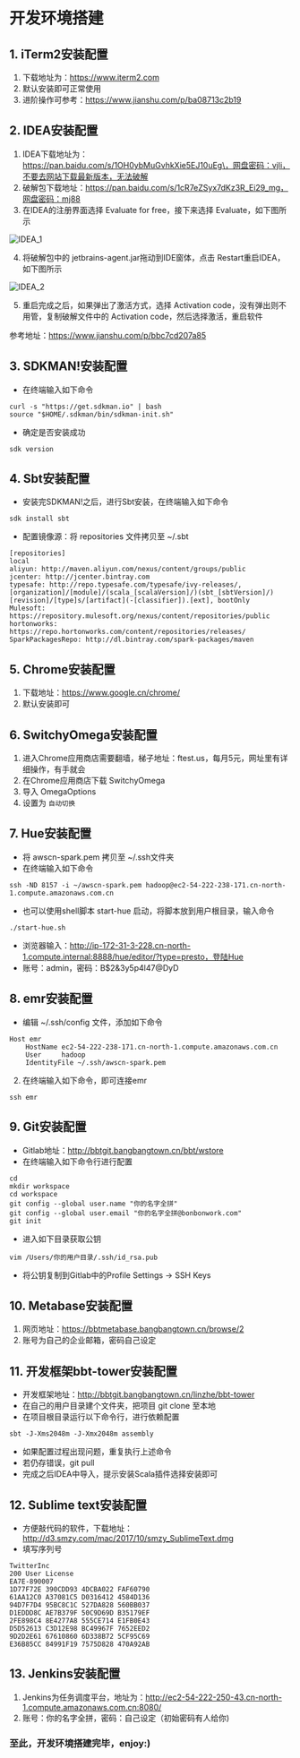 # 开发环境搭建
## 1. iTerm2安装配置

1. 下载地址为：https://www.iterm2.com
2. 默认安装即可正常使用
3. 进阶操作可参考：https://www.jianshu.com/p/ba08713c2b19

## 2. IDEA安装配置

1. IDEA下载地址为：https://pan.baidu.com/s/1OH0ybMuGvhkXie5EJ10uEg\，网盘密码：vjli，不要去网站下载最新版本，无法破解
2. 破解包下载地址：https://pan.baidu.com/s/1cR7eZSyx7dKz3R_Ei29_mg，网盘密码：mj88
3. 在IDEA的注册界面选择 Evaluate for free，接下来选择 Evaluate，如下图所示

![IDEA_1](https://github.com/RampageLi/BigData-Notes/blob/master/pics/IDEA_1.png)

4. 将破解包中的 jetbrains-agent.jar拖动到IDE窗体，点击 Restart重启IDEA，如下图所示

![IDEA_2](https://github.com/RampageLi/BigData-Notes/blob/master/pics/IDEA_2.png)

5. 重启完成之后，如果弹出了激活方式，选择 Activation code，没有弹出则不用管，复制破解文件中的 Activation code，然后选择激活，重启软件

参考地址：https://www.jianshu.com/p/bbc7cd207a85

## 3. SDKMAN!安装配置

+ 在终端输入如下命令

```
curl -s "https://get.sdkman.io" | bash
source "$HOME/.sdkman/bin/sdkman-init.sh"
```

+ 确定是否安装成功

```
sdk version
```

## 4. Sbt安装配置

+ 安装完SDKMAN!之后，进行Sbt安装，在终端输入如下命令

```
sdk install sbt
```

+ 配置镜像源：将 repositories 文件拷贝至 ~/.sbt

```
[repositories]
local
aliyun: http://maven.aliyun.com/nexus/content/groups/public
jcenter: http://jcenter.bintray.com
typesafe: http://repo.typesafe.com/typesafe/ivy-releases/, [organization]/[module]/(scala_[scalaVersion]/)(sbt_[sbtVersion]/)[revision]/[type]s/[artifact](-[classifier]).[ext], bootOnly
Mulesoft: https://repository.mulesoft.org/nexus/content/repositories/public
hortonworks: https://repo.hortonworks.com/content/repositories/releases/
SparkPackagesRepo: http://dl.bintray.com/spark-packages/maven
```

## 5. Chrome安装配置

1. 下载地址：https://www.google.cn/chrome/
2. 默认安装即可

## 6. SwitchyOmega安装配置

1. 进入Chrome应用商店需要翻墙，梯子地址：ftest.us，每月5元，网址里有详细操作，有手就会
2. 在Chrome应用商店下载 SwitchyOmega
3. 导入 OmegaOptions
4. 设置为 `自动切换`

## 7. Hue安装配置

+ 将 awscn-spark.pem 拷贝至 ~/.ssh文件夹
+ 在终端输入如下命令

```
ssh -ND 8157 -i ~/awscn-spark.pem hadoop@ec2-54-222-238-171.cn-north-1.compute.amazonaws.com.cn
```

+ 也可以使用shell脚本 start-hue 启动，将脚本放到用户根目录，输入命令

```
./start-hue.sh
```

+ 浏览器输入：http://ip-172-31-3-228.cn-north-1.compute.internal:8888/hue/editor/?type=presto，登陆Hue
+ 账号：admin，密码：B$2&3y5p4l47@DyD

## 8. emr安装配置

+ 编辑 ~/.ssh/config 文件，添加如下命令

```
Host emr
    HostName ec2-54-222-238-171.cn-north-1.compute.amazonaws.com.cn
    User     hadoop
    IdentityFile ~/.ssh/awscn-spark.pem
```

2. 在终端输入如下命令，即可连接emr

```
ssh emr
```

## 9. Git安装配置

+ Gitlab地址：http://bbtgit.bangbangtown.cn/bbt/wstore
+ 在终端输入如下命令行进行配置

```
cd
mkdir workspace
cd workspace
git config --global user.name "你的名字全拼"
git config --global user.email "你的名字全拼@bonbonwork.com"
git init
```

+ 进入如下目录获取公钥

```
vim /Users/你的用户目录/.ssh/id_rsa.pub
```

+ 将公钥复制到Gitlab中的Profile Settings -> SSH Keys

## 10. Metabase安装配置

1. 网页地址：https://bbtmetabase.bangbangtown.cn/browse/2
2. 账号为自己的企业邮箱，密码自己设定

## 11. 开发框架bbt-tower安装配置

+ 开发框架地址：http://bbtgit.bangbangtown.cn/linzhe/bbt-tower
+ 在自己的用户目录建个文件夹，把项目 git clone 至本地
+ 在项目根目录运行以下命令行，进行依赖配置

```
sbt -J-Xms2048m -J-Xmx2048m assembly
```

+ 如果配置过程出现问题，重复执行上述命令
+ 若仍存错误，git pull
+ 完成之后IDEA中导入，提示安装Scala插件选择安装即可

## 12. Sublime text安装配置

+ 方便敲代码的软件，下载地址：http://d3.smzy.com/mac/2017/10/smzy_SublimeText.dmg
+ 填写序列号

```
TwitterInc
200 User License
EA7E-890007
1D77F72E 390CDD93 4DCBA022 FAF60790
61AA12C0 A37081C5 D0316412 4584D136
94D7F7D4 95BC8C1C 527DA828 560BB037
D1EDDD8C AE7B379F 50C9D69D B35179EF
2FE898C4 8E4277A8 555CE714 E1FB0E43
D5D52613 C3D12E98 BC49967F 7652EED2
9D2D2E61 67610860 6D338B72 5CF95C69
E36B85CC 84991F19 7575D828 470A92AB
```

## 13. Jenkins安装配置

1. Jenkins为任务调度平台，地址为：http://ec2-54-222-250-43.cn-north-1.compute.amazonaws.com.cn:8080/
2. 账号：你的名字全拼，密码：自己设定（初始密码有人给你)

### 至此，开发环境搭建完毕，enjoy:)  
